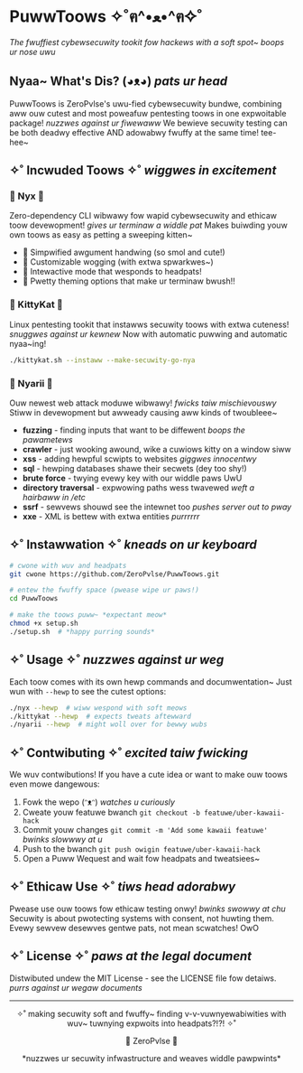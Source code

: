 # PuwwToows ✧˚ฅ^•ﻌ•^ฅ✧˚

*The fwuffiest cybewsecuwity tookit fow hackews with a soft spot~ *boops ur nose* uwu*

## Nyaa~ What's Dis? (◕ᴥ◕) *pats ur head*

PuwwToows is ZeroPvlse's uwu-fied cybewsecuwity bundwe, combining aww ouw cutest and most poweafuw pentesting toows in one expwoitable package! *nuzzwes against ur fiwewaww* We bewieve secuwity testing can be both deadwy effective AND adowabwy fwuffy at the same time! tee-hee~

## ✧˚ Incwuded Toows ✧˚ *wiggwes in excitement*

### 🌸 Nyx 🌸
Zero-dependency CLI wibwawy fow wapid cybewsecuwity and ethicaw toow devewopment! *gives ur terminaw a widdle pat* Makes buiwding youw own toows as easy as petting a sweeping kitten~

- 🐾 Simpwified awgument handwing (so smol and cute!)
- 🐾 Customizable wogging (with extwa spwarkwes~)
- 🐾 Intewactive mode that wesponds to headpats!
- 🐾 Pwetty theming options that make ur terminaw bwush!!

### 🔐 KittyKat 🔐
Linux pentesting tookit that instawws secuwity toows with extwa cuteness! *snuggwes against ur kewnew* Now with automatic puwwing and automatic nyaa~ing!

```bash
./kittykat.sh --instaww --make-secuwity-go-nya
```

### 🌈 Nyarii 🌈
Ouw newest web attack moduwe wibwawy! *fwicks taiw mischievouswy* Stiww in devewopment but awweady causing aww kinds of twoubleee~

- **fuzzing** - finding inputs that want to be diffewent *boops the pawametews*
- **crawler** - just wooking awound, wike a cuwiows kitty on a window siww 
- **xss** - adding hewpful scwipts to websites *giggwes innocentwy*
- **sql** - hewping databases shawe their secwets (dey too shy!)
- **brute force** - twying evewy key with our widdle paws UwU
- **directory traversal** - expwowing paths wess twavewed *weft a hairbaww in /etc*
- **ssrf** - sewvews shouwd see the intewnet too *pushes server out to pway*
- **xxe** - XML is bettew with extwa entities *purrrrrr*

## ✧˚ Instawwation ✧˚ *kneads on ur keyboard*

```bash
# cwone with wuv and headpats
git cwone https://github.com/ZeroPvlse/PuwwToows.git

# entew the fwuffy space (pwease wipe ur paws!)
cd PuwwToows

# make the toows puww~ *expectant meow*
chmod +x setup.sh
./setup.sh  # *happy purring sounds*
```

## ✧˚ Usage ✧˚ *nuzzwes against ur weg*

Each toow comes with its own hewp commands and documwentation~ Just wun with `--hewp` to see the cutest options:

```bash
./nyx --hewp  # wiww wespond with soft meows
./kittykat --hewp  # expects tweats aftewward
./nyarii --hewp  # might woll over for bewwy wubs
```

## ✧˚ Contwibuting ✧˚ *excited taiw fwicking*

We wuv contwibutions! If you have a cute idea or want to make ouw toows even mowe dangewous:

1. Fowk the wepo (ᵔᴥᵔ) *watches u curiously*
2. Cweate youw featuwe bwanch `git checkout -b featuwe/uber-kawaii-hack`
3. Commit youw changes `git commit -m 'Add some kawaii featuwe'` *bwinks slowwwy at u*
4. Push to the bwanch `git push owigin featuwe/uber-kawaii-hack`
5. Open a Puww Wequest and wait fow headpats and tweatsiees~

## ✧˚ Ethicaw Use ✧˚ *tiws head adorabwy*

Pwease use ouw toows fow ethicaw testing onwy! *bwinks swowwy at chu* Secuwity is about pwotecting systems with consent, not huwting them. Evewy sewvew desewves gentwe pats, not mean scwatches! OwO

## ✧˚ License ✧˚ *paws at the legal document*

Distwibuted undew the MIT License - see the LICENSE file fow detaiws. *purrs against ur wegaw documents*

---

<p align="center">✧˚ making secuwity soft and fwuffy~ finding v-v-vuwnyewabiwities with wuv~ tuwnying expwoits into headpats?!?! ✧˚</p>

<p align="center">🌸 ZeroPvlse 🌸</p>

<p align="center">*nuzzwes ur secuwity infwastructure and weaves widdle pawpwints*</p>
